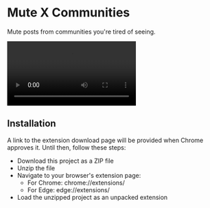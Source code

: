 # Mute X Communities

Mute posts from communities you're tired of seeing.

<video controls src="mutexcommunitiesshowcase - Made with Clipchamp.mp4" title="Title"></video>

## Installation

A link to the extension download page will be provided when Chrome approves it. Until then, follow these steps:

- Download this project as a ZIP file
- Unzip the file
- Navigate to your browser's extension page:
    - For Chrome: chrome://extensions/
    - For Edge: edge://extensions/
- Load the unzipped project as an unpacked extension